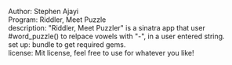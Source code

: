Author: Stephen Ajayi<br />
Program: Riddler, Meet Puzzle<br />
description: "Riddler, Meet Puzzler" is a sinatra app that user #word_puzzle() to relpace vowels with "-", in a user entered string.<br />
set up: bundle to get required gems.<br />
license: Mit license, feel free to use for whatever you like!<br />

